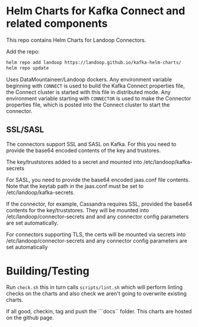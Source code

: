 # Helm Charts for Kafka Connect and related components

This repo contains Helm Charts for Landoop Connectors.

Add the repo:

```bash
helm repo add landoop https://landoop.github.io/kafka-helm-charts/
helm repo update
```

Uses DataMountaineer/Landoop dockers. Any environment variable beginning with ``CONNECT`` is used to build
the Kafka Connect properties file, the Connect cluster is started with this file in distributed mode. Any
environment variable starting with ``CONNECTOR`` is used to make the Connector properties file, which is posted into
the Connect cluster to start the connector.

## SSL/SASL

The connectors support SSL and SASL on Kafka. For this you need to provide the base64 encoded contents of the key and trustores.

The key/truststores added to a secret and mounted into /etc/landoop/kafka-secrets

For SASL, you need to provide the base64 encoded jaas.conf file contents. Note that the keytab path in the jaas.conf must be set to /etc/landoop/kafka-secrets.

If the connector, for example, Cassandra requires SSL, provided the base64 contents for the key/truststores. They will be mounted into /etc/landoop/connector-secrets and and any connector config parameters are set automatically.

For connectors supporting TLS, the certs will be mounted via secrets into /etc/landoop/connector-secrets and any connector config parameters are set automatically

# Building/Testing

Run ``check.sh`` this in turn calls ``scripts/lint.sh`` which will perform linting checks on the charts and also check we aren't going to overwrite existing charts.

If all good, checkin, tag and push the ```docs`` folder. This charts are hosted on the github page.
